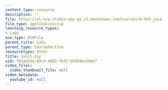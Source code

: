 ```yaml
---
content_type: resource
description: ''
file: https://ol-ocw-studio-app-qa.s3.amazonaws.com/courses/6-092-java-preparation-for-6-170-january-iap-2006/7bcab20a89cd4683fbf2993b9ec89eb7_junit.zip
file_type: application/zip
learning_resource_types:
- Labs
ocw_type: OCWFile
parent_title: Labs
parent_type: CourseSection
resourcetype: Other
title: junit.zip
uid: 7bcab20a-89cd-4683-fbf2-993b9ec89eb7
video_files:
  video_thumbnail_file: null
video_metadata:
  youtube_id: null
---
```

